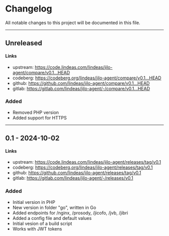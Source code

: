 # Changelog

All notable changes to this project will be documented in this file.

---

## Unreleased

#### Links
- upstream: https://code.lindeas.com/lindeas/jilo-agent/compare/v0.1...HEAD
- codeberg: https://codeberg.org/lindeas/jilo-agent/compare/v0.1...HEAD
- github: https://github.com/lindeas/jilo-agent/compare/v0.1...HEAD
- gitlab: https://gitlab.com/lindeas/jilo-agent/-/compare/v0.1...HEAD

### Added
- Removed PHP version
- Added support for HTTPS

---

## 0.1 - 2024-10-02

#### Links
- upstream: https://code.lindeas.com/lindeas/jilo-agent/releases/tag/v0.1
- codeberg: https://codeberg.org/lindeas/jilo-agent/releases/tag/v0.1
- github: https://github.com/lindeas/jilo-agent/releases/tag/v0.1
- gitlab: https://gitlab.com/lindeas/jilo-agent/-/releases/v0.1

### Added
- Initial version in PHP
- New version in folder "go", written in Go
- Added endpoints for /nginx, /prosody, /jicofo, /jvb, /jibri
- Added a config file and default values
- Initial vesion of a build script
- Works with JWT tokens
